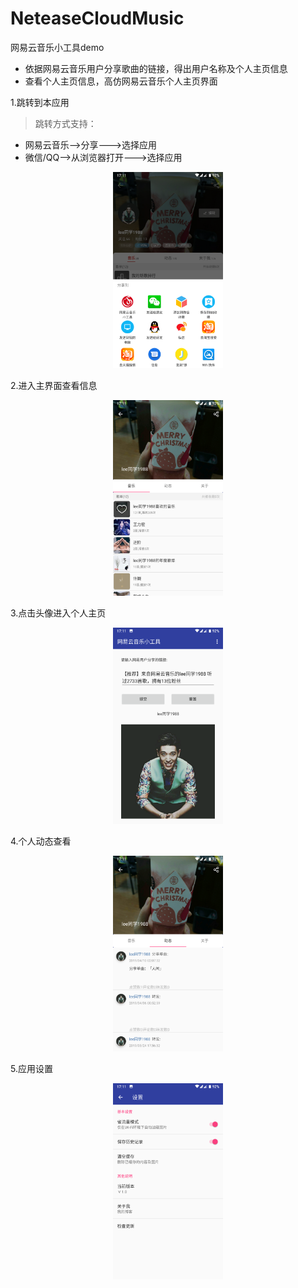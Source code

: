 # NeteaseCloudMusic
网易云音乐小工具demo

- 依据网易云音乐用户分享歌曲的链接，得出用户名称及个人主页信息
- 查看个人主页信息，高仿网易云音乐个人主页界面

1.跳转到本应用

> 跳转方式支持：

- 网易云音乐-->分享--->选择应用
- 微信/QQ-->从浏览器打开--->选择应用

<div align="center">
<img src="https://github.com/leeranzhi/NeteaseCloudMusic/blob/master/Screenshot/Screenshot_20190415-171103.png" width="35%" height="35%">
</div>



2.进入主界面查看信息

<div align="center">
<img src="https://github.com/leeranzhi/NeteaseCloudMusic/blob/master/Screenshot/Screenshot_20190415-171136.png" width="35%" height="35%">
</div>



3.点击头像进入个人主页

<div align="center">
<img src="https://github.com/leeranzhi/NeteaseCloudMusic/blob/master/Screenshot/Screenshot_20190415-171122.png" width="35%" height="35%">
</div>



4.个人动态查看

<div align="center">
<img src="https://github.com/leeranzhi/NeteaseCloudMusic/blob/master/Screenshot/Screenshot_20190415-171146.png" width="35%" height="35%">
</div>



5.应用设置

<div align="center">
<img src="https://github.com/leeranzhi/NeteaseCloudMusic/blob/master/Screenshot/Screenshot_20190415-171200.png" width="35%" height="35%">
</div>


